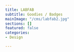 ```yaml
---
title: LABFAB
subtitle: Goodies / Badges
mainImage: "/cms/labfab2.jpg"
sections: []
featured: false
categories:
- Design

---
```

